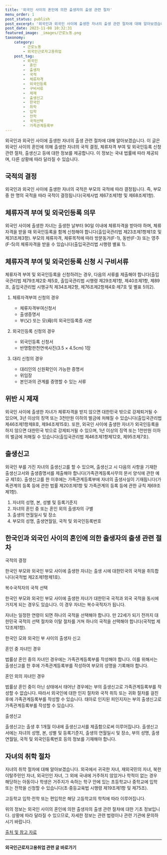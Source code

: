 ```yaml
---
title: '외국인 사이의 혼인에 의한 출생자의 출생 관련 절차'
menu_order: 1
post_status: publish
post_excerpt: '외국인과 외국인 사이에 출생한 자녀의 출생 관련 절차에 대해 알아보겠습니다. 이 글은 외국인 사이의 혼인에 의해 출생한 자녀의 국적 결정, 체류자격 부여 및 외국인등록 신청 관련 절차, 출생신고 등에 대한 정보를 제공합니다. 이 정보는 국내 법률에 따라 제공되며, 다른 상황에 따라 달라질 수 있습니다.'
post_date: 2023-11-08 10:32:31
featured_image: _images/근로노동.png
taxonomy:
    category:
        - 근로노동
        - 외국인근로자고용취업
    post_tag:
        - 외국인
        -  혼인
        -  출생자
        -  국적
        -  체류자격
        -  외국인등록
        -  구비서류
        -  제재
        -  출생신고
        -  한국인
        -  취학
        -  입학
        -  전학
        -  국적선택
        -  가족관계등록부
---
```



외국인과 외국인 사이에 출생한 자녀의 출생 관련 절차에 대해 알아보겠습니다. 이 글은 외국인 사이의 혼인에 의해 출생한 자녀의 국적 결정, 체류자격 부여 및 외국인등록 신청 관련 절차, 출생신고 등에 대한 정보를 제공합니다. 이 정보는 국내 법률에 따라 제공되며, 다른 상황에 따라 달라질 수 있습니다.

## 국적의 결정

외국인과 외국인 사이에 출생한 자녀의 국적은 부모의 국적에 따라 결정됩니다. 즉, 부모 중 한 명의 국적을 따라 국적이 결정됩니다(국제사법 제67조제1항 및 제68조제1항).

## 체류자격 부여 및 외국인등록 의무

외국인 사이에 출생한 자녀는 출생한 날부터 90일 이내에 체류자격을 받아야 하며, 체류자격을 받을 때 외국인등록을 함께 신청해야 합니다(출입국관리법 제23조제1항제1호 및 제31조제3항). 부모의 체류자격, 체류목적에 따라 방문동거(F-1), 동반(F-3) 또는 영주(F-5)의 체류자격을 받을 수 있습니다(출입국관리법 시행령 별표 1).

## 체류자격 부여 및 외국인등록 신청 시 구비서류

체류자격 부여 및 외국인등록을 신청하려는 경우, 다음의 서류를 제출해야 합니다(출입국관리법 제79조제2호·제5호, 출입국관리법 시행령 제29조제1항, 제40조제1항, 제89조, 출입국관리법 시행규칙 제34조제2항, 제76조제2항제4호·제7호 및 별표 5의2).

1. 체류자격부여 신청의 경우
   - 체류자격부여신청서
   - 출생증명서
   - 부(父) 또는 모(母)의 외국인등록증 사본

2. 외국인등록 신청의 경우
   - 외국인등록 신청서
   - 반명함판천연색사진(3.5 × 4.5cm) 1장

3. 대리 신청의 경우
   - 대리인의 신원확인이 가능한 증명서
   - 위임장
   - 본인과의 관계를 증명할 수 있는 서류

## 위반 시 제재

외국인 사이에 출생한 자녀가 체류자격을 받지 않으면 대한민국 밖으로 강제퇴거될 수 있으며, 3년 이상의 징역 또는 3천만원 이하의 벌금에 처해질 수 있습니다(출입국관리법 제46조제1항제8호, 제94조제15호). 또한, 외국인 사이에 출생한 자녀가 외국인등록을 하지 않으면 대한민국 밖으로 강제퇴거될 수 있으며, 1년 이상의 징역 또는 1천만원 이하의 벌금에 처해질 수 있습니다(출입국관리법 제46조제1항제12호, 제95조제7호).

## 출생신고

외국인 부를 가진 자녀의 출생신고를 할 수 있으며, 출생신고 시 다음의 사항을 기재한 출생신고서와 출생증명서를 제출해야 합니다(가족관계등록사무의 문서 양식에 관한 예규 제1호). 출생신고를 한 이후에는 가족관계등록부에 자녀의 출생사실이 기재됩니다(가족관계의 등록 등에 관한 법률 제20조제1항 및 가족관계의 등록 등에 관한 규칙 제69조제1항).

1. 자녀의 성명, 본, 성별 및 등록기준지
2. 자녀의 혼인 중 또는 혼인 외의 출생자의 구별
3. 출생의 연월일시 및 장소
4. 부모의 성명, 출생연월일, 국적 및 외국인등록번호

## 한국인과 외국인 사이의 혼인에 의한 출생자의 출생 관련 절차

국적의 결정

한국인 부모와 외국인 부모 사이에 출생한 자녀는 출생 시에 대한민국의 국적을 취득합니다(국적법 제2조제1항제1호).

복수국적자의 국적 선택

한국인 부모와 외국인 부모 사이에 출생한 자녀가 대한민국 국적과 외국 국적을 동시에 가지게 되는 경우도 있습니다. 이 경우 자녀는 복수국적자가 됩니다.

자녀는 일정한 연령이 되면 하나의 국적을 선택해야 합니다. 만 22세가 되기 전까지 대한민국 국적의 선택 절차와 이탈 절차를 거쳐 하나의 국적을 선택해야 합니다(국적법 제12조제1항).

한국인 모와 외국인 부 사이의 출생자 신고

혼인 중 자녀인 경우

법률상 혼인 중의 자녀인 경우에는 가족관계등록부를 작성해야 합니다. 이를 위해서는 출생신고를 한 후에 가족관계등록부를 작성하여 부모의 성명을 기록해야 합니다.

혼인 외의 자녀인 경우

법률상 혼인 중이 아닌 상태에서 태어난 경우에는 부의 출생신고로 가족관계등록부를 작성할 수 없습니다. 따라서 외국인에 대한 인지 절차와 국적 취득 또는 귀화 절차를 걸친 후에 가족관계등록부를 작성할 수 있습니다. 태아로 인지된 피인지자는 부의 출생신고로 가족관계등록부를 작성할 수 있습니다.

출생신고

출생신고는 출생 후 1개월 이내에 출생신고서를 제출함으로써 이루어집니다. 출생신고서에는 자녀의 성명, 본, 성별 및 등록기준지, 출생의 연월일시 및 장소, 부의 성명, 출생연월일, 국적 및 외국인등록번호 등의 정보를 기재해야 합니다.

## 자녀의 취학 절차

자녀의 취학 절차에 대해 알아보겠습니다. 외국에서 귀국한 자녀, 재외국민의 자녀, 북한이탈주민인 자녀, 외국인인 자녀, 그 외에 국내에 거주하지 않았거나 학적이 없는 경우 해당하는 아동이나 학생은 거주지가 속하는 학구 안에 있는 초등학교나 중학교에 입학 또는 전학을 신청할 수 있습니다(초·중등교육법 시행령 제19조제1항 및 제75조).

고등학교 입학·전학 또는 편입학은 해당 고등학교의 학칙에 따라 이루어집니다.

위의 정보는 외국인 사이의 혼인에 의한 출생자의 출생 관련 절차에 대한 기초 정보입니다. 상황에 따라 달라질 수 있으므로, 자세한 정보는 관련 법령이나 관련 기관에 문의하시기 바랍니다.

[출처 및 참고 자료](#참고내용)
<!-- wp:separator -->
<hr class="wp-block-separator has-alpha-channel-opacity"/>
<!-- /wp:separator -->

<!-- wp:group {"backgroundColor":"base","layout":{"type":"constrained"}} -->
<div class="wp-block-group has-base-background-color has-background"><!-- wp:paragraph {"align":"center","fontSize":"medium"} -->
<p class="has-text-align-center has-large-font-size"><strong>외국인근로자고용취업 관련 글 바로가기</strong></p>
<!-- /wp:paragraph -->


<!-- wp:latest-posts {"categories":[{"id":10884,"count":19,"description":"","link":"https://uknowlaw.com/category/%ec%99%b8%ea%b5%ad%ec%9d%b8%ea%b7%bc%eb%a1%9c%ec%9e%90%ea%b3%a0%ec%9a%a9%ec%b7%a8%ec%97%85/","name":"외국인근로자고용취업","slug":"외국인근로자고용취업","taxonomy":"category","parent":0,"meta":[],"_links":{"self":[{"href":"https://uknowlaw.com/wp-json/wp/v2/categories/10884"}],"collection":[{"href":"https://uknowlaw.com/wp-json/wp/v2/categories"}],"about":[{"href":"https://uknowlaw.com/wp-json/wp/v2/taxonomies/category"}],"wp:post_type":[{"href":"https://uknowlaw.com/wp-json/wp/v2/posts?categories=10884"}],"curies":[{"name":"wp","href":"https://api.w.org/{rel}","templated":true}]}}],"postsToShow":100,"excerptLength":28,"postLayout":"grid","columns":2,"featuredImageAlign":"left","featuredImageSizeSlug":"large","fontSize":18px} /--></div>
<!-- /wp:group -->